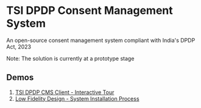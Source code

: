 # TSI DPDP Consent Management System
An open-source consent management system compliant with India's DPDP Act, 2023

Note: The solution is currently at a prototype stage

## Demos

1. [TSI DPDP CMS Client - Interactive Tour](https://dpdp-cms.tsicoop.org)
2. [Low Fidelity Design - System Installation Process](https://github.com/tsi-cooperative/tsi-dpdp-cms/blob/main/docs/TSI-DPDP-CMS-Server-Installation-LoFi.pdf)

